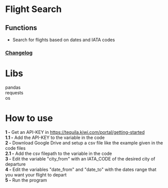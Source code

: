 # Flight Search
## Functions
+ Search for flights based on dates and IATA codes

### [Changelog](https://github.com/MateusTum/Flight_Search/blob/main/CHANGELOG.md)
# Libs
pandas<br>
requests<br>
os<br>

# How to use
__1 -__ Get an API-KEY in https://tequila.kiwi.com/portal/getting-started<br>
__1.1 -__ Add the API-KEY to the variable in the code<br>
__2 -__ Download Google Drive and setup a csv file like the example given in the code files<br>
__2.1 -__ Add the csv filepath to the variable in the code<br>
__3 -__ Edit the variable "city_from" with an IATA_CODE of the desired city of departure<br>
__4 -__ Edit the variables "date_from" and "date_to" with the dates range that you want your flight to depart<br>
__5 -__ Run the program<br>
